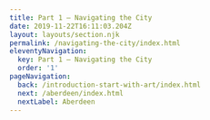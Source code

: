 ```yaml
---
title: Part 1 – Navigating the City
date: 2019-11-22T16:11:03.204Z
layout: layouts/section.njk
permalink: /navigating-the-city/index.html
eleventyNavigation:
  key: Part 1 – Navigating the City
  order: '1'
pageNavigation:
  back: /introduction-start-with-art/index.html
  next: /aberdeen/index.html
  nextLabel: Aberdeen
---
```


